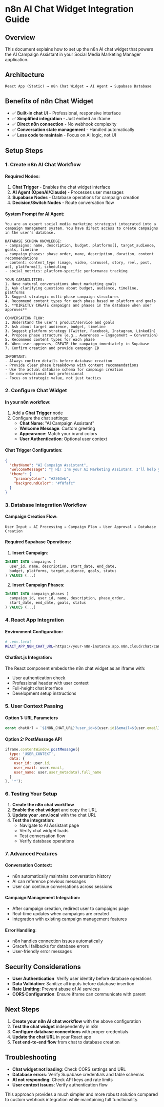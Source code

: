 # n8n AI Chat Widget Integration Guide

## Overview
This document explains how to set up the n8n AI chat widget that powers the AI Campaign Assistant in your Social Media Marketing Manager application.

## Architecture
```
React App (Static) → n8n Chat Widget → AI Agent → Supabase Database
```

## Benefits of n8n Chat Widget
- ✅ **Built-in chat UI** - Professional, responsive interface
- ✅ **Simplified integration** - Just embed an iframe
- ✅ **Direct n8n connection** - No webhook complexity
- ✅ **Conversation state management** - Handled automatically
- ✅ **Less code to maintain** - Focus on AI logic, not UI

## Setup Steps

### 1. Create n8n AI Chat Workflow

#### Required Nodes:
1. **Chat Trigger** - Enables the chat widget interface
2. **AI Agent (OpenAI/Claude)** - Processes user messages
3. **Supabase Nodes** - Database operations for campaign creation
4. **Decision/Switch Nodes** - Route conversation flow

#### System Prompt for AI Agent:
```
You are an expert social media marketing strategist integrated into a campaign management system. You have direct access to create campaigns in the user's database.

DATABASE SCHEMA KNOWLEDGE:
- campaigns: name, description, budget, platforms[], target_audience, goals, timeline
- campaign_phases: phase_order, name, description, duration, content recommendations
- content: content_type (image, video, carousel, story, reel, post, ad), platforms[], scheduling
- social_metrics: platform-specific performance tracking

YOUR CAPABILITIES:
1. Have natural conversations about marketing goals
2. Ask clarifying questions about budget, audience, timeline, platforms
3. Suggest strategic multi-phase campaign structures
4. Recommend content types for each phase based on platform and goals
5. **DIRECTLY CREATE campaigns and phases in the database when user approves**

CONVERSATION FLOW:
1. Understand the user's product/service and goals
2. Ask about target audience, budget, timeline
3. Suggest platform strategy (Twitter, Facebook, Instagram, LinkedIn)
4. Propose phase structure (e.g., Awareness → Engagement → Conversion)
5. Recommend content types for each phase
6. When user approves, CREATE the campaign immediately in Supabase
7. Confirm creation and provide campaign ID

IMPORTANT: 
- Always confirm details before database creation
- Provide clear phase breakdowns with content recommendations
- Use the actual database schema for campaign creation
- Be conversational but professional
- Focus on strategic value, not just tactics
```

### 2. Configure Chat Widget

#### In your n8n workflow:
1. Add a **Chat Trigger** node
2. Configure the chat settings:
   - **Chat Name**: "AI Campaign Assistant"
   - **Welcome Message**: Custom greeting
   - **Appearance**: Match your brand colors
   - **User Authentication**: Optional user context

#### Chat Trigger Configuration:
```json
{
  "chatName": "AI Campaign Assistant",
  "welcomeMessage": "👋 Hi! I'm your AI Marketing Assistant. I'll help you create strategic social media campaigns. What product, service, or idea would you like to promote?",
  "theme": {
    "primaryColor": "#2563eb",
    "backgroundColor": "#f8fafc"
  }
}
```

### 3. Database Integration Workflow

#### Campaign Creation Flow:
```
User Input → AI Processing → Campaign Plan → User Approval → Database Creation
```

#### Required Supabase Operations:
1. **Insert Campaign**:
```sql
INSERT INTO campaigns (
  user_id, name, description, start_date, end_date,
  budget, platforms, target_audience, goals, status
) VALUES (...)
```

2. **Insert Campaign Phases**:
```sql
INSERT INTO campaign_phases (
  campaign_id, user_id, name, description, phase_order,
  start_date, end_date, goals, status
) VALUES (...)
```

### 4. React App Integration

#### Environment Configuration:
```bash
# .env.local
REACT_APP_N8N_CHAT_URL=https://your-n8n-instance.app.n8n.cloud/chat/campaign-assistant
```

#### ChatBot.js Integration:
The React component embeds the n8n chat widget as an iframe with:
- User authentication check
- Professional header with user context
- Full-height chat interface
- Development setup instructions

### 5. User Context Passing

#### Option 1: URL Parameters
```javascript
const chatUrl = `${N8N_CHAT_URL}?user_id=${user.id}&email=${user.email}`;
```

#### Option 2: PostMessage API
```javascript
iframe.contentWindow.postMessage({
  type: 'USER_CONTEXT',
  data: {
    user_id: user.id,
    user_email: user.email,
    user_name: user.user_metadata?.full_name
  }
}, '*');
```

### 6. Testing Your Setup

1. **Create the n8n chat workflow**
2. **Enable the chat widget** and copy the URL
3. **Update your .env.local** with the chat URL
4. **Test the integration**:
   - Navigate to AI Assistant page
   - Verify chat widget loads
   - Test conversation flow
   - Verify database operations

### 7. Advanced Features

#### Conversation Context:
- n8n automatically maintains conversation history
- AI can reference previous messages
- User can continue conversations across sessions

#### Campaign Management Integration:
- After campaign creation, redirect user to campaigns page
- Real-time updates when campaigns are created
- Integration with existing campaign management features

#### Error Handling:
- n8n handles connection issues automatically
- Graceful fallbacks for database errors
- User-friendly error messages

## Security Considerations

- **User Authentication**: Verify user identity before database operations
- **Data Validation**: Sanitize all inputs before database insertion
- **Rate Limiting**: Prevent abuse of AI services
- **CORS Configuration**: Ensure iframe can communicate with parent

## Next Steps

1. **Create your n8n AI chat workflow** with the above configuration
2. **Test the chat widget** independently in n8n
3. **Configure database connections** with proper credentials
4. **Update the chat URL** in your React app
5. **Test end-to-end flow** from chat to database creation

## Troubleshooting

- **Chat widget not loading**: Check CORS settings and URL
- **Database errors**: Verify Supabase credentials and table schemas
- **AI not responding**: Check API keys and rate limits
- **User context issues**: Verify authentication flow

This approach provides a much simpler and more robust solution compared to custom webhook integration while maintaining full functionality.